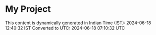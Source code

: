 # My Project

This content is dynamically generated in Indian Time (IST): 2024-06-18 12:40:32 IST
Converted to UTC: 2024-06-18 07:10:32 UTC
